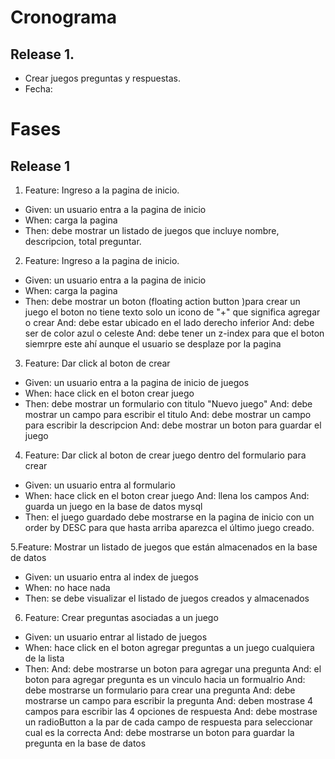 # Cronograma

## Release 1. 

* Crear juegos preguntas y respuestas.
* Fecha:


# Fases

## Release 1

1. Feature: Ingreso a la pagina de inicio.
* Given: un usuario entra a la pagina de inicio
* When: carga la pagina
* Then: debe mostrar un listado de juegos que incluye nombre, descripcion, total preguntar.


2. Feature: Ingreso a la pagina de inicio.
* Given: un usuario entra a la pagina de inicio
* When: carga la pagina
* Then: debe mostrar un boton (floating action button )para crear un juego el boton no tiene texto solo un icono de "+" 
		que significa agregar o crear
	And: debe estar ubicado en el lado derecho inferior
	And: debe ser de color azul o celeste
	And: debe tener un z-index para que el boton siemrpre este ahí aunque el usuario se desplaze por la pagina

3. Feature: Dar click al boton de crear
* Given: un usuario entra a la pagina de inicio de juegos
* When: hace click en el boton crear juego
* Then: debe mostrar un formulario con titulo "Nuevo juego" 
	And: debe mostrar un campo para escribir el titulo
	And: debe mostrar un campo para escribir la descripcion
	And: debe mostrar un boton para guardar el juego



4. Feature: Dar click al boton de crear juego dentro del formulario para crear
* Given: un usuario entra al formulario
* When: hace click en el boton crear juego
	And: llena los campos
	And: guarda un juego en la base de datos mysql
* Then: el juego guardado debe mostrarse en la pagina de inicio con un order by DESC para que hasta arriba aparezca
		el último juego creado.


5.Feature: Mostrar un listado de juegos que están almacenados en la base de datos
* Given: un usuario entra al index de juegos
* When: no hace nada
* Then: se debe visualizar el listado de juegos creados y almacenados

6. Feature: Crear preguntas asociadas a un juego
* Given: un usuario entrar al listado de juegos
* When: hace click en el boton agregar preguntas a un juego cualquiera de la lista	
* Then: And: debe mostrarse un boton para agregar una pregunta
	And: el boton para agregar pregunta es un vinculo hacia un formualrio
	And: debe mostrarse un formulario para crear una pregunta
	And: debe mostrarse un campo para escribir la pregunta
	And: deben mostrase 4 campos para escribir las 4 opciones de respuesta
	And: debe mostrase un radioButton a la par de cada campo de respuesta para seleccionar cual es la correcta
	And: debe mostrarse un boton para guardar la pregunta en la base de datos